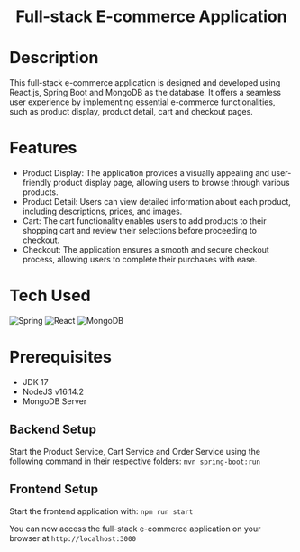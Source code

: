 <div align="center">
      <h1>Full-stack E-commerce Application</h1>
     </div>


# Description
This full-stack e-commerce application is designed and developed using React.js, Spring Boot and MongoDB as the database. It offers a seamless user experience by implementing essential e-commerce functionalities, such as product display, product detail, cart and checkout pages.

# Features
- Product Display: The application provides a visually appealing and user-friendly product display page, allowing users to browse through various products.
- Product Detail: Users can view detailed information about each product, including descriptions, prices, and images.
- Cart: The cart functionality enables users to add products to their shopping cart and review their selections before proceeding to checkout.
- Checkout: The application ensures a smooth and secure checkout process, allowing users to complete their purchases with ease.

# Tech Used
 ![Spring](https://img.shields.io/badge/spring-%236DB33F.svg?style=for-the-badge&logo=spring&logoColor=white) ![React](https://img.shields.io/badge/react-%2320232a.svg?style=for-the-badge&logo=react&logoColor=%2361DAFB) ![MongoDB](https://img.shields.io/badge/MongoDB-%234ea94b.svg?style=for-the-badge&logo=mongodb&logoColor=white)
      
# Prerequisites 
- JDK 17
- NodeJS v16.14.2
- MongoDB Server

## Backend Setup
Start the Product Service, Cart Service and Order Service using the following command in their respective folders:
 ```mvn spring-boot:run```

## Frontend Setup
Start the frontend application with:
```npm run start```


You can now access the full-stack e-commerce application on your browser at
```http://localhost:3000```

<!-- </> with 💛 by readMD (https://readmd.itsvg.in) -->
    

